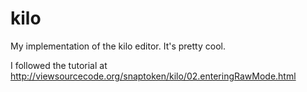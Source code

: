 # kilo

My implementation of the kilo editor.  It's pretty cool.

I followed the tutorial at
http://viewsourcecode.org/snaptoken/kilo/02.enteringRawMode.html
